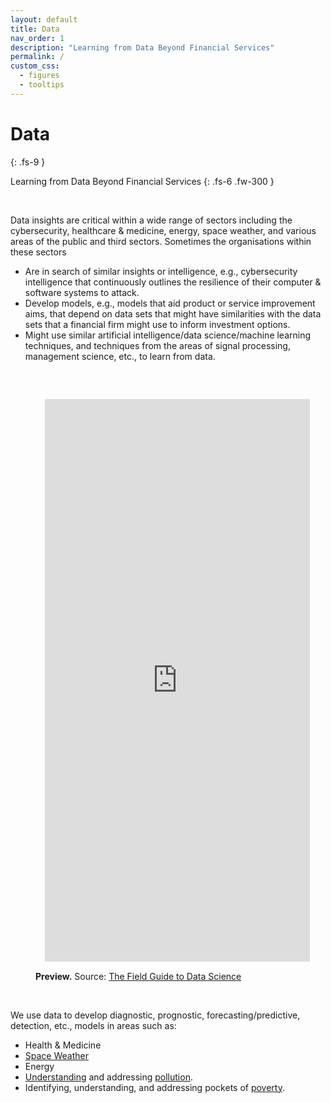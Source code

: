 ```yaml
---
layout: default
title: Data
nav_order: 1
description: "Learning from Data Beyond Financial Services"
permalink: /
custom_css:
  - figures
  - tooltips
---
```


# Data
{: .fs-9 }

Learning from Data Beyond Financial Services
{: .fs-6 .fw-300 }

<br>

Data insights are critical within a wide range of sectors including the cybersecurity, healthcare & medicine, energy, space weather, and various areas of the public and third sectors.  Sometimes the organisations within these sectors

<ul>
<li>Are in search of similar insights or intelligence, e.g., cybersecurity intelligence that continuously outlines the resilience of their computer & software systems to attack.</li>

<li>Develop models, e.g., models that aid product or service improvement aims, that depend on data sets that might have similarities with the data sets that a financial firm might use to inform investment options.</li>

<li>Might use similar artificial intelligence/data science/machine learning techniques, and techniques from the areas of signal processing, management science, etc., to learn from data.</li>
</ul>

<br>

<figure>
  <iframe src="https://nbviewer.org/github/thirdreading/thirdreading.github.io/blob/master/assets/data.html" style="width:100%;height:900px;padding:15;fill:true;border:none;">
  </iframe>
  <figcaption><b>Preview.</b>  Source: <a href="https://nbviewer.org/github/thirdreading/thirdreading.github.io/blob/master/assets/docs/field_guide_to_data_science.pdf" target="_blank">The Field Guide to Data Science</a></figcaption>
</figure>

<br>

We use data to develop diagnostic, prognostic, forecasting/predictive, detection, etc., models in areas such as:

<ul>
    <li>Health & Medicine</li>
    <li><a href="https://nbviewer.org/github/thirdreading/thirdreading.github.io/blob/master/assets/images/space_weather.jpg" target="_blank">Space Weather</a></li>
    <li>Energy</li>
    <li><a href="https://nbviewer.org/github/thirdreading/thirdreading.github.io/blob/master/assets/images/water_pollution.jpg" target="_blank">Understanding</a> and addressing <a href="./assets/images/solutions_addressing_or_preventing_environmental_damage.jpg" target="_blank">pollution</a>.</li>
    <li>Identifying, understanding, and addressing pockets of <a href="https://nbviewer.org/github/thirdreading/thirdreading.github.io/blob/master/assets/images/poverty.jpg" target="_blank">poverty</a>.</li>
</ul>


<br>
<br>

<br>
<br>

<br>
<br>

<br>
<br>